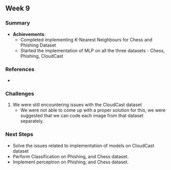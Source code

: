 ## Week 9

### Summary

- **Achievements**:
  - Completed implementing K-Nearest Neighbours for Chess and Phishing Dataset
  - Started the implementation of MLP on all the three datasets - Chess, Phishing, CloudCast

### References

- 

### Challenges

1.  We were still encountering issues with the CloudCast dataset
	-  We were not able to come up with a proper solution for this, we were suggested that we can code each image from that dataset separately.

### Next Steps

- Solve the issues related to implementation of models on CloudCast dataset
- Perform Classification on Phishing, and Chess dataset.
- Implement perceptron on Phishing, and Chess dataset.

